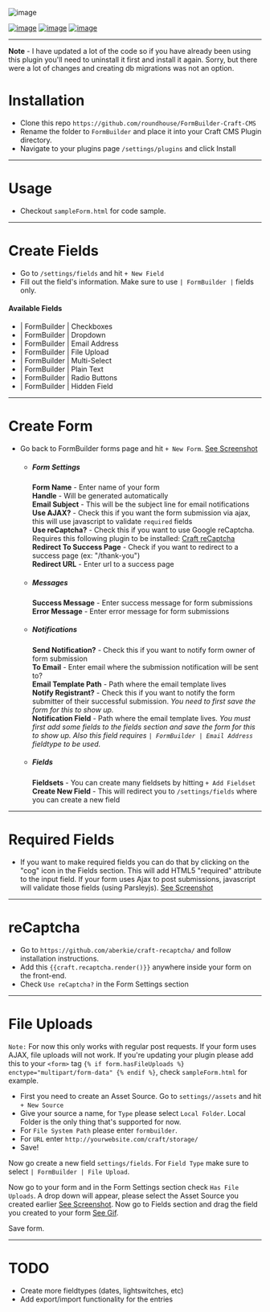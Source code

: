 ![image](http://vadim-dev.s3.amazonaws.com/formbuilder/formBuilder_logo.png)

[![image](https://img.shields.io/badge/version-1.4.3-brightgreen.svg)](https://github.com/roundhouse/FormBuilder-Craft-CMS)
[![image](https://img.shields.io/packagist/v/roundhouse/formbuilder.svg)](https://packagist.org/packages/roundhouse/formbuilder)
[![image](https://img.shields.io/github/license/mashape/apistatus.svg)](http://opensource.org/licenses/MIT)

***

**Note** - I have updated a lot of the code so if you have already been using this plugin you'll need to uninstall it first and install it again. Sorry, but there were a lot of changes and creating db migrations was not an option. 

# Installation

* Clone this repo `https://github.com/roundhouse/FormBuilder-Craft-CMS`
* Rename the folder to `FormBuilder` and place it into your Craft CMS Plugin directory.
* Navigate to your plugins page `/settings/plugins` and click Install

***

# Usage

* Checkout `sampleForm.html` for code sample.

***


# Create Fields

* Go to `/settings/fields` and hit `+ New Field`
* Fill out the field's information. Make sure to use `| FormBuilder |` fields only.

#### Available Fields

* | FormBuilder | Checkboxes
* | FormBuilder | Dropdown
* | FormBuilder | Email Address
* | FormBuilder | File Upload
* | FormBuilder | Multi-Select
* | FormBuilder | Plain Text
* | FormBuilder | Radio Buttons
* | FormBuilder | Hidden Field

***

# Create Form

* Go back to FormBuilder forms page and hit `+ New Form`. [See Screenshot](http://vadim-dev.s3.amazonaws.com/formbuilder/1.3.png)

  * ##### Form Settings
  
    **Form Name** - Enter name of your form<br />
    **Handle** - Will be generated automatically<br />
    **Email Subject** - This will be the subject line for email notifications<br />
    **Use AJAX?** - Check this if you want the form submission via ajax, this will use javascript to validate `required` fields<br />
    **Use reCaptcha?** - Check this if you want to use Google reCaptcha. Requires this following plugin to be installed: [Craft reCaptcha](https://github.com/aberkie/craft-recaptcha/) <br />
    **Redirect To Success Page** - Check if you want to redirect to a success page (ex: "/thank-you")<br />
    **Redirect URL** - Enter url to a success page<br />
    
  * ##### Messages
    **Success Message** - Enter success message for form submissions<br />
    **Error Message** - Enter error message for form submissions<br />
    
  * ##### Notifications
    **Send Notification?** - Check this if you want to notify form owner of form submission<br />
    **To Email** - Enter email where the submission notification will be sent to?<br />
    **Email Template Path** - Path where the email template lives<br />
    **Notify Registrant?** - Check this if you want to notify the form submitter of their successful submission. *You need to first save the form for this to show up.*<br />
    **Notification Field** - Path where the email template lives. *You must first add some fields to the fields section and save the form for this to show up. Also this field requires `| FormBuilder | Email Address` fieldtype to be used.*<br />
  
  * ##### Fields
    **Fieldsets** - You can create many fieldsets by hitting `+ Add Fieldset`<br />
    **Create New Field** - This will redirect you to `/settings/fields` where you can create a new field

***

# Required Fields

* If you want to make required fields you can do that by clicking on the "cog" icon in the Fields section. This will add HTML5 "required" attribute to the input field. If your form uses Ajax to post submissions, javascript will validate those fields (using Parsleyjs). [See Screenshot](http://vadim-dev.s3.amazonaws.com/formbuilder/1.4.png)

***

# reCaptcha

* Go to `https://github.com/aberkie/craft-recaptcha/` and follow installation instructions.
* Add this `{{craft.recaptcha.render()}}` anywhere inside your form on the front-end.
* Check `Use reCaptcha?` in the Form Settings section

***

# File Uploads

`Note:` For now this only works with regular post requests. If your form uses AJAX, file uploads will not work. If you're updating your plugin please add this to your `<form>` tag `{% if form.hasFileUploads %} enctype="multipart/form-data" {% endif %}`, check `sampleForm.html` for example.

* First you need to create an Asset Source. Go to `settings//assets` and hit `+ New Source`
* Give your source a name, for `Type` please select `Local Folder`. Local Folder is the only thing that's supported for now.
* For `File System Path` please enter `formbuilder`.
* For `URL` enter `http://yourwebsite.com/craft/storage/`
* Save!

Now go create a new field `settings/fields`. For `Field Type` make sure to select `| FormBuilder | File Upload`. 

Now go to your form and in the Form Settings section check `Has File Uploads`. A drop down will appear, please select the Asset Source you created earlier [See Screenshot](http://vadim-dev.s3.amazonaws.com/formbuilder/file_upload_example.png). Now go to Fields section and drag the field you created to your form [See Gif](http://vadim-dev.s3.amazonaws.com/formbuilder/dragUploadField.gif). 

Save form.


***

# TODO

* Create more fieldtypes (dates, lightswitches, etc)
* Add export/import functionality for the entries
